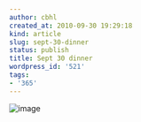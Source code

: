 ```yaml
---
author: cbhl
created_at: 2010-09-30 19:29:18
kind: article
slug: sept-30-dinner
status: publish
title: Sept 30 dinner
wordpress_id: '521'
tags:
- '365'
---
```


![image](http://images.azuresky.ca/blog/wp-content/uploads/2010/09/wpid-IMG_20100930_192838.jpg)
